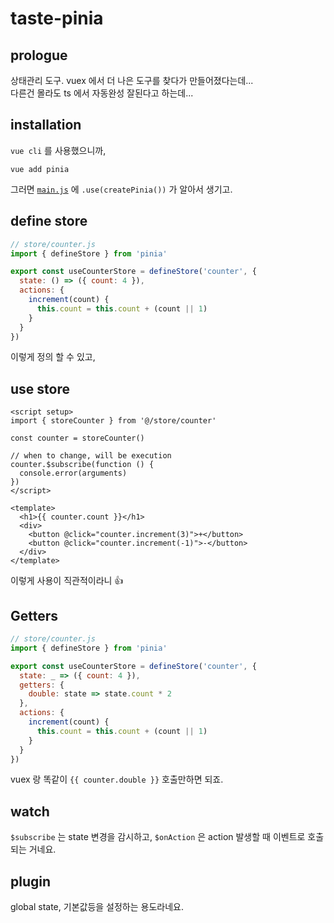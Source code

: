 # taste-pinia

## prologue
상태관리 도구. vuex 에서 더 나은 도구를 찾다가 만들어졌다는데...  
다른건 몰라도 ts 에서 자동완성 잘된다고 하는데...

## installation
`vue cli` 를 사용했으니까,
```
vue add pinia
```
그러면 [`main.js`](./src/main.js) 에
`.use(createPinia())` 가 알아서 생기고.

## define store
```javascript
// store/counter.js
import { defineStore } from 'pinia'

export const useCounterStore = defineStore('counter', {
  state: () => ({ count: 4 }),
  actions: {
    increment(count) {
      this.count = this.count + (count || 1)
    }
  }
})
```
이렇게 정의 할 수 있고, 

## use store
```vue
<script setup>
import { storeCounter } from '@/store/counter'

const counter = storeCounter()

// when to change, will be execution
counter.$subscribe(function () {
  console.error(arguments)
})
</script>

<template>
  <h1>{{ counter.count }}</h1>
  <div>
    <button @click="counter.increment(3)">+</button>
    <button @click="counter.increment(-1)">-</button>
  </div>
</template>
```
이렇게 사용이 직관적이라니 👍  

## Getters
```javascript
// store/counter.js
import { defineStore } from 'pinia'

export const useCounterStore = defineStore('counter', {
  state: _ => ({ count: 4 }),
  getters: {
    double: state => state.count * 2
  },
  actions: {
    increment(count) {
      this.count = this.count + (count || 1)
    }
  }
})
```
vuex 랑 똑같이 `{{ counter.double }}` 호출만하면 되죠.

## watch
`$subscribe` 는 state 변경을 감시하고, `$onAction` 은 action 발생할 때 이벤트로 호출되는 거네요.

## plugin
global state, 기본값등을 설정하는 용도라네요.
